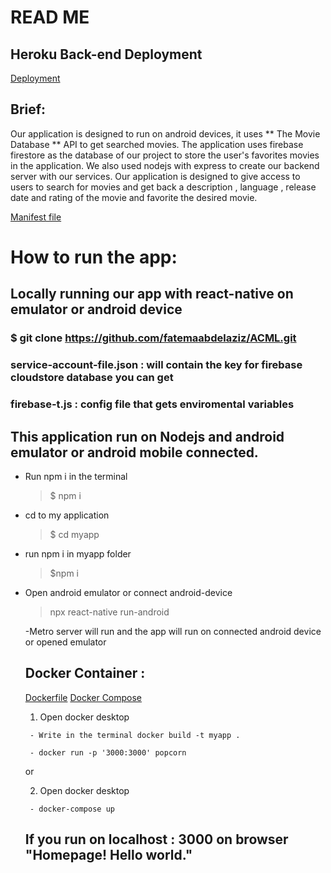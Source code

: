 # READ ME



## Heroku Back-end Deployment
[Deployment](https://dashboard.heroku.com/apps/movie-back)

## Brief:
Our application is designed to run on android devices, it uses ** The Movie Database ** API to get searched movies. The application uses firebase firestore as the database of our project to store the user's favorites movies in the application. We also used nodejs with express to create our backend server with our services.
Our application is designed to give access to users to search for movies and get back a description , language , release date and rating of the movie and favorite the desired movie.

 [Manifest file](/api/package.json)
 
# How to run the app:
   ## Locally running our app with react-native on emulator or android device
   ### $ git clone https://github.com/fatemaabdelaziz/ACML.git
   ### service-account-file.json : will contain the key for firebase cloudstore database you can get
   ### firebase-t.js : config file that gets enviromental variables
   
   ## This application run on Nodejs and android emulator or android mobile connected.
   - Run npm i in the terminal 
      > $ npm i
   - cd to my application 
      > $ cd myapp
   - run npm i in myapp folder 
      > $npm i
   - Open android emulator or connect android-device
      > npx react-native run-android
      
      -Metro server will run and the app will run on connected android device or opened emulator
      
      
      
      ## Docker Container :
      
      [Dockerfile](/api/Dockerfile)
      [Docker Compose](/api/docker-compose.yml)
        1. Open docker desktop
        
          - Write in the terminal docker build -t myapp .
          
          - docker run -p '3000:3000' popcorn 
          
        or
        
        2. Open docker desktop
        
          - docker-compose up
        
      ## If you run on localhost : 3000 on browser "Homepage! Hello world."
        
   

